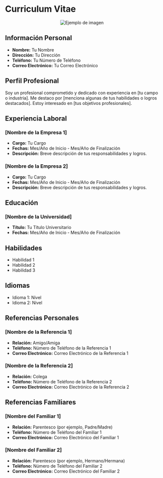 # Curriculum Vitae

<p align="center">
  <img src"foto.png" alt="Ejemplo de imagen">
</p>

## Información Personal
- **Nombre:** Tu Nombre
- **Dirección:** Tu Dirección
- **Teléfono:** Tu Número de Teléfono
- **Correo Electrónico:** Tu Correo Electrónico

## Perfil Profesional
Soy un profesional comprometido y dedicado con experiencia en [tu campo o industria]. Me destaco por [menciona algunas de tus habilidades o logros destacados]. Estoy interesado en [tus objetivos profesionales].

## Experiencia Laboral
### [Nombre de la Empresa 1]
- **Cargo:** Tu Cargo
- **Fechas:** Mes/Año de Inicio - Mes/Año de Finalización
- **Descripción:** Breve descripción de tus responsabilidades y logros.

### [Nombre de la Empresa 2]
- **Cargo:** Tu Cargo
- **Fechas:** Mes/Año de Inicio - Mes/Año de Finalización
- **Descripción:** Breve descripción de tus responsabilidades y logros.

## Educación
### [Nombre de la Universidad]
- **Título:** Tu Título Universitario
- **Fechas:** Mes/Año de Inicio - Mes/Año de Finalización

## Habilidades
- Habilidad 1
- Habilidad 2
- Habilidad 3

## Idiomas
- Idioma 1: Nivel
- Idioma 2: Nivel

## Referencias Personales
### [Nombre de la Referencia 1]
- **Relación:** Amigo/Amiga
- **Teléfono:** Número de Teléfono de la Referencia 1
- **Correo Electrónico:** Correo Electrónico de la Referencia 1

### [Nombre de la Referencia 2]
- **Relación:** Colega
- **Teléfono:** Número de Teléfono de la Referencia 2
- **Correo Electrónico:** Correo Electrónico de la Referencia 2

## Referencias Familiares
### [Nombre del Familiar 1]
- **Relación:** Parentesco (por ejemplo, Padre/Madre)
- **Teléfono:** Número de Teléfono del Familiar 1
- **Correo Electrónico:** Correo Electrónico del Familiar 1

### [Nombre del Familiar 2]
- **Relación:** Parentesco (por ejemplo, Hermano/Hermana)
- **Teléfono:** Número de Teléfono del Familiar 2
- **Correo Electrónico:** Correo Electrónico del Familiar 2
